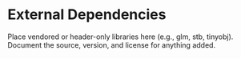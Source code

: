 # External Dependencies

Place vendored or header-only libraries here (e.g., glm, stb, tinyobj). Document the source, version, and license for anything added.
